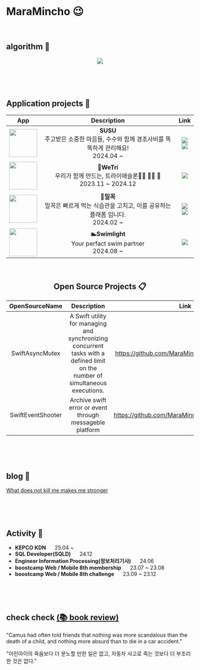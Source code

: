# MaraMincho 😉

<br/>

## algorithm 💾

<center>
      <a href="https://solved.ac/seemaster300/">
            <img src="http://mazassumnida.wtf/api/v2/generate_badge?boj=seemaster300">
      </a>
</center>



<br/><br/><br/>

## Application projects 📱
<center>

|App|Description|Link|
|:-:|:-:|:-:|
|<img width="75" src="https://github.com/user-attachments/assets/e1cf6bf4-a1d6-4464-a14f-0cc9b0ab7e29">|__**SUSU**__<br/>주고받은 소중한 마음들, 수수와 함께 경조사비를 똑똑하게 관리해요! <br/> 2024.04 ~ |  [<img src="https://img.shields.io/badge/github-181717?style=for-the-badge&logo=github&logoColor=white">](https://github.com/ok-su-su/iOS)<br/> [<img src="https://img.shields.io/badge/App_Store-0D96F6?style=for-the-badge&logo=app-store&logoColor=white">](https://apps.apple.com/us/app/%EC%88%98%EC%88%98-susu/id6503701515?uo=4)|
|<img width="75" src="https://github.com/JongPyoAhn/Python/assets/68585628/5629bb2c-a641-4306-a689-c46a7f7299fd">|__**🏃WeTri**__<br/>우리가 함께 만드는, 트라이애슬론🏃🏻 🏊‍♂️ 🚴 <br/>2023.11 ~ 2024.12|[<img src="https://img.shields.io/badge/github-181717?style=for-the-badge&logo=github&logoColor=white">](https://github.com/boostcampwm2023/iOS08-WeTri)|
<img width="75" src="https://github.com/MaraMincho/MealGok/assets/103064352/f4e19336-f576-413d-9755-b8c6dec89b9a">|__**🍚밀꼭**__<br/>밀꼭은 빠르게 먹는 식습관을 고치고, 이를 공유하는 플래폼 입니다.<br/>2024.02 ~ |[<img src="https://img.shields.io/badge/github-181717?style=for-the-badge&logo=github&logoColor=white">](https://github.com/MaraMincho/MealGok)<br/> [<img src="https://img.shields.io/badge/App_Store-0D96F6?style=for-the-badge&logo=app-store&logoColor=white">](https://apps.apple.com/kr/app/%EB%B0%80%EA%BC%AD-%EC%B2%9C%EC%B2%9C%ED%9E%88-%EB%A8%B9%EA%B8%B0-%EC%8B%9D%EC%82%AC-%ED%83%80%EC%9D%B4%EB%A8%B8/id6477323777)|
<img width="75" src="https://github.com/user-attachments/assets/cdb74c6d-e630-4290-a633-2eaa5739db24">|__**🏊Swimlight**__<br/>Your perfact swim partner<br/>2024.08 ~ |[<img src="https://img.shields.io/badge/App_Store-0D96F6?style=for-the-badge&logo=app-store&logoColor=white">](https://apps.apple.com/kr/app/swmilight-%EC%99%84%EB%B2%BD%ED%95%9C-%EC%88%98%EC%98%81-%ED%8C%8C%ED%8A%B8%EB%84%88/id6738617493)|


<br/>

## Open Source Projects 📋

|OpenSourceName|Description|Link|
|:-:|:-:|:-:|
|SwiftAsyncMutex|A Swift utility for managing and synchronizing concurrent tasks with a defined limit on the number of simultaneous executions.|https://github.com/MaraMincho/SwiftAsyncMutex|
|SwiftEventShooter|Archive swift error or event through messageble platform|https://github.com/MaraMincho/SwiftEventShooter|


</center>
<br/><br/><br/>

## blog 📄

[What does not kill me makes me stronger](https://maramincho.tistory.com/)

<br/>
<br/>

<br/>


## Activity 🎯

- **KEPCO KDN** &nbsp;&nbsp;&nbsp;&nbsp; 25.04 ~
- **SQL Developer(SQLD)** &nbsp;&nbsp;&nbsp;&nbsp; 24.12
- **Engineer Information Processing(정보처리기사)** &nbsp;&nbsp;&nbsp;&nbsp; 24.06
- **boostcamp Web / Mobile 8th membership**  &nbsp;&nbsp;&nbsp;&nbsp; 23.07 ~ 23.08
- **boostcamp Web / Mobile 8th challenge**  &nbsp;&nbsp;&nbsp;&nbsp; 23.09 ~ 23.12




<br/>
<br/>

<br/>

## check check [(📚 book review)](https://maramincho.tistory.com/category/%EC%B7%A8%EB%AF%B8) 
"Camus had often told friends that nothing was more scandalous than the death of a child, and nothing more absurd than to die in a car accident."
      
"어린아이의 죽음보다 더 분노할 만한 일은 없고, 자동차 사고로 죽는 것보다 더 부조리한 것은 없다."


